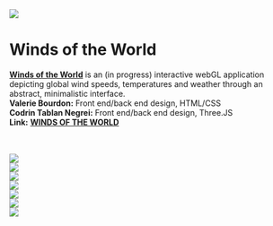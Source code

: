 <div><img src="/img/wotw/4.png"></div>

# Winds of the World

**[Winds of the World](https://hybrid.concordia.ca/v_ourdo/cart433/#)** is an (in progress) interactive webGL application depicting global wind speeds, temperatures and weather through an abstract, minimalistic interface.<br>
**Valerie Bourdon:** Front end/back end design, HTML/CSS<br>
**Codrin Tablan Negrei:** Front end/back end design, Three.JS<br>
**Link:** **[WINDS OF THE WORLD](https://hybrid.concordia.ca/v_ourdo/cart433/#)**

<br>
<br>

<div><img src="/img/wotw/5.png"></div>

<div><img src="/img/wotw/6.png"></div>

<div><img src="/img/wotw/7.png"></div>

<div><img src="/img/wotw/8.png"></div>

<div><img src="/img/wotw/1.png"></div>

<div><img src="/img/wotw/2.png"></div>

<div><img src="/img/wotw/3.png"></div>
